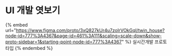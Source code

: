 # UI 개발 엿보기

{% embed url="https://www.figma.com/proto/3xQ827kUr4u7zoIrVOkGqI/twin_house?node-id=777%3A4367&page-id=461%3A111&scaling=scale-down&show-proto-sidebar=1&starting-point-node-id=777%3A4367" %}
실시간개발 프로토타입
{% endembed %}
